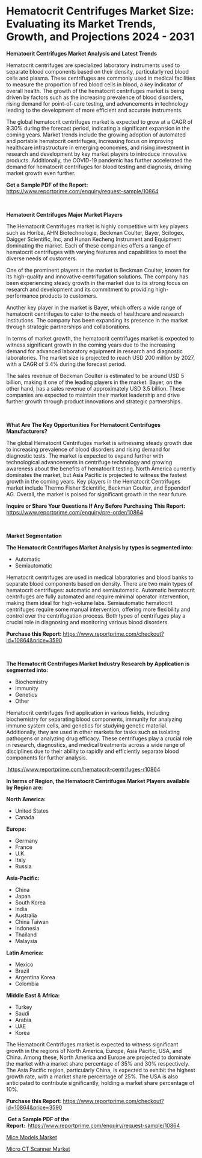 <p><h1>Hematocrit Centrifuges Market Size: Evaluating its Market Trends, Growth, and Projections 2024 - 2031</h1></p><p><strong>Hematocrit Centrifuges Market Analysis and Latest Trends</strong></p>
<p><p>Hematocrit centrifuges are specialized laboratory instruments used to separate blood components based on their density, particularly red blood cells and plasma. These centrifuges are commonly used in medical facilities to measure the proportion of red blood cells in blood, a key indicator of overall health. The growth of the hematocrit centrifuges market is being driven by factors such as the increasing prevalence of blood disorders, rising demand for point-of-care testing, and advancements in technology leading to the development of more efficient and accurate instruments.</p><p>The global hematocrit centrifuges market is expected to grow at a CAGR of 9.30% during the forecast period, indicating a significant expansion in the coming years. Market trends include the growing adoption of automated and portable hematocrit centrifuges, increasing focus on improving healthcare infrastructure in emerging economies, and rising investment in research and development by key market players to introduce innovative products. Additionally, the COVID-19 pandemic has further accelerated the demand for hematocrit centrifuges for blood testing and diagnosis, driving market growth even further.</p></p>
<p><strong>Get a Sample PDF of the Report:&nbsp;</strong> <a href="https://www.reportprime.com/enquiry/request-sample/10864">https://www.reportprime.com/enquiry/request-sample/10864</a></p>
<p>&nbsp;</p>
<p><strong>Hematocrit Centrifuges Major Market Players</strong></p>
<p><p>The Hematocrit Centrifuges market is highly competitive with key players such as Horiba, AHN Biotechnologie, Beckman Coulter, Bayer, Scilogex, Daigger Scientific, Inc, and Hunan Kecheng Instrument and Equipment dominating the market. Each of these companies offers a range of hematocrit centrifuges with varying features and capabilities to meet the diverse needs of customers.</p><p>One of the prominent players in the market is Beckman Coulter, known for its high-quality and innovative centrifugation solutions. The company has been experiencing steady growth in the market due to its strong focus on research and development and its commitment to providing high-performance products to customers.</p><p>Another key player in the market is Bayer, which offers a wide range of hematocrit centrifuges to cater to the needs of healthcare and research institutions. The company has been expanding its presence in the market through strategic partnerships and collaborations.</p><p>In terms of market growth, the hematocrit centrifuges market is expected to witness significant growth in the coming years due to the increasing demand for advanced laboratory equipment in research and diagnostic laboratories. The market size is projected to reach USD 200 million by 2027, with a CAGR of 5.4% during the forecast period.</p><p>The sales revenue of Beckman Coulter is estimated to be around USD 5 billion, making it one of the leading players in the market. Bayer, on the other hand, has a sales revenue of approximately USD 3.5 billion. These companies are expected to maintain their market leadership and drive further growth through product innovations and strategic partnerships.</p></p>
<p>&nbsp;</p>
<p><strong>What Are The Key Opportunities For Hematocrit Centrifuges Manufacturers?</strong></p>
<p><p>The global Hematocrit Centrifuges market is witnessing steady growth due to increasing prevalence of blood disorders and rising demand for diagnostic tests. The market is expected to expand further with technological advancements in centrifuge technology and growing awareness about the benefits of hematocrit testing. North America currently dominates the market, but Asia Pacific is projected to witness the fastest growth in the coming years. Key players in the Hematocrit Centrifuges market include Thermo Fisher Scientific, Beckman Coulter, and Eppendorf AG. Overall, the market is poised for significant growth in the near future.</p></p>
<p><strong>Inquire or Share Your Questions If Any Before Purchasing This Report:</strong> <a href="https://www.reportprime.com/enquiry/pre-order/10864">https://www.reportprime.com/enquiry/pre-order/10864</a></p>
<p>&nbsp;</p>
<p><strong>Market Segmentation</strong></p>
<p><strong>The Hematocrit Centrifuges Market Analysis by types is segmented into:</strong></p>
<p><ul><li>Automatic</li><li>Semiautomatic</li></ul></p>
<p><p>Hematocrit centrifuges are used in medical laboratories and blood banks to separate blood components based on density. There are two main types of hematocrit centrifuges: automatic and semiautomatic. Automatic hematocrit centrifuges are fully automated and require minimal operator intervention, making them ideal for high-volume labs. Semiautomatic hematocrit centrifuges require some manual intervention, offering more flexibility and control over the centrifugation process. Both types of centrifuges play a crucial role in diagnosing and monitoring various blood disorders.</p></p>
<p><strong>Purchase this Report:&nbsp;</strong><a href="https://www.reportprime.com/checkout?id=10864&price=3590">https://www.reportprime.com/checkout?id=10864&price=3590</a></p>
<p>&nbsp;</p>
<p><strong>The Hematocrit Centrifuges Market Industry Research by Application is segmented into:</strong></p>
<p><ul><li>Biochemistry</li><li>Immunity</li><li>Genetics</li><li>Other</li></ul></p>
<p><p>Hematocrit centrifuges find application in various fields, including biochemistry for separating blood components, immunity for analyzing immune system cells, and genetics for studying genetic material. Additionally, they are used in other markets for tasks such as isolating pathogens or analyzing drug efficacy. These centrifuges play a crucial role in research, diagnostics, and medical treatments across a wide range of disciplines due to their ability to rapidly and efficiently separate blood components for further analysis.</p></p>
<p><a href="https://www.reportprime.com/hematocrit-centrifuges-r10864">&nbsp;https://www.reportprime.com/hematocrit-centrifuges-r10864</a></p>
<p><strong>In terms of Region, the Hematocrit Centrifuges Market Players available by Region are:</strong></p>
<p>
    <p> <strong> North America: </strong>
        <ul>
            <li>United States</li>
            <li>Canada</li>
        </ul>
        </p> 
    <p> <strong> Europe: </strong>
        <ul>
            <li>Germany</li>
            <li>France</li>
            <li>U.K.</li>
            <li>Italy</li>
            <li>Russia</li>
        </ul>
        </p> 
    <p> <strong> Asia-Pacific: </strong>
        <ul>
            <li>China</li>
            <li>Japan</li>
            <li>South Korea</li>
            <li>India</li>
            <li>Australia</li>
            <li>China Taiwan</li>
            <li>Indonesia</li>
            <li>Thailand</li>
            <li>Malaysia</li>
        </ul>
        </p> 
    <p> <strong> Latin America: </strong>
        <ul>
            <li>Mexico</li>
            <li>Brazil</li>
            <li>Argentina Korea</li>
            <li>Colombia</li>
        </ul>
        </p> 
    <p> <strong> Middle East & Africa: </strong>
        <ul>
            <li>Turkey</li>
            <li>Saudi</li>
            <li>Arabia</li>
            <li>UAE</li>
            <li>Korea</li>
        </ul>
    </p>
    </p>
<p><p>The Hematocrit Centrifuges market is expected to witness significant growth in the regions of North America, Europe, Asia Pacific, USA, and China. Among these, North America and Europe are projected to dominate the market with a market share percentage of 35% and 30% respectively. The Asia Pacific region, particularly China, is expected to exhibit the highest growth rate, with a market share percentage of 25%. The USA is also anticipated to contribute significantly, holding a market share percentage of 10%.</p></p>
<p><strong>Purchase this Report: </strong><a href="https://www.reportprime.com/checkout?id=10864&price=3590">https://www.reportprime.com/checkout?id=10864&price=3590</a></p>
<p>&nbsp;<strong>Get a Sample PDF of the Report:&nbsp;&nbsp;</strong><a href="https://www.reportprime.com/enquiry/request-sample/10864">https://www.reportprime.com/enquiry/request-sample/10864</a></p>
<p><strong></strong></p>
<p><p><a href="https://github.com/CliffMedina6/Market-Research-Report-List-4/blob/main/mice-models-market.md">Mice Models Market</a></p><p><a href="https://github.com/Sinjinluong3e0awx2m195k76/Market-Research-Report-List-2/blob/main/micro-ct-scanner-market.md">Micro CT Scanner Market</a></p></p>